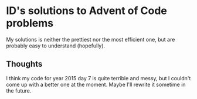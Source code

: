 # ID's solutions to Advent of Code problems

My solutions is neither the prettiest nor the most efficient one, but are probably easy to understand (hopefully).

## Thoughts

I think my code for year 2015 day 7 is quite terrible and messy, but I couldn't come up with a better one at the moment.  Maybe I'll rewrite it sometime in the future.
